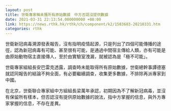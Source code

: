 ```yaml
---
layout: post
title: 世衛專家稱未獲所有原始數據　中方否認沒提供數據
date: 2021-03-31 22:13:54.000000000 +08:00
link: https://news.rthk.hk/rthk/ch/component/k2/1583683-20210331.htm
categories: rthk
---
```


世衛新冠病毒溯源發表報告，沒有指明疫情起源，只是列出了四個可能傳播的途徑，認為新冠病毒有可能、甚至很有可能，是通過中間宿主傳給人類，亦有可能是由原始動物宿主直接傳人，至於由實驗室洩漏，就被認為是「極不可能」。

世衛專家組組長安巴雷克透露，調查時未能取得所有原始數據，世衛總幹事譚德塞就認同報告的結論不夠全面，有必要繼續調查，收集更多數據，不排除再派專家到中國。

在北京，世衛聯合專家組中方組組長梁萬年承認，初期因為不了解新冠病毒，並沒有保留所有樣本，但否認沒有提供原始數據的說法，指中方掌握的信息，與外方專家掌握的信息，不存在差異。

